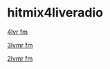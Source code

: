 # hitmix4liveradio

[4lvr fm](http://4lvr-fm.stream.laut.fm/4lvr-fm)

[3lvmr fm](http://3lvmr-fm.stream.laut.fm/3lvmr-fm)

[2lvmr fm](http://2lvmr-fm.stream.laut.fm/2lvmr-fm)

